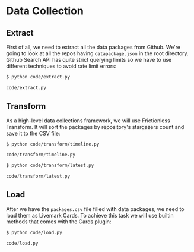 # Data Collection

## Extract

First of all, we need to extract all the data packages from Github. We're going to look at all the repos having `datapackage.json` in the root directory. Github Search API has quite strict querying limits so we have to use different techniques to avoid rate limit errors:

```bash
$ python code/extract.py
```

```python file
code/extract.py
```

## Transform

As a high-level data collections framework, we will use Frictionless Transform. It will sort the packages by repository's stargazers count and save it to the CSV file:

```bash
$ python code/transform/timeline.py
```

```python file
code/transform/timeline.py
```

```bash
$ python code/transform/latest.py
```

```python file
code/transform/latest.py
```

## Load

After we have the `packages.csv` file filled with data packages, we need to load them as Livemark Cards. To achieve this task we will use builtin methods that comes with the Cards plugin:

```bash
$ python code/load.py
```

```python file
code/load.py
```
